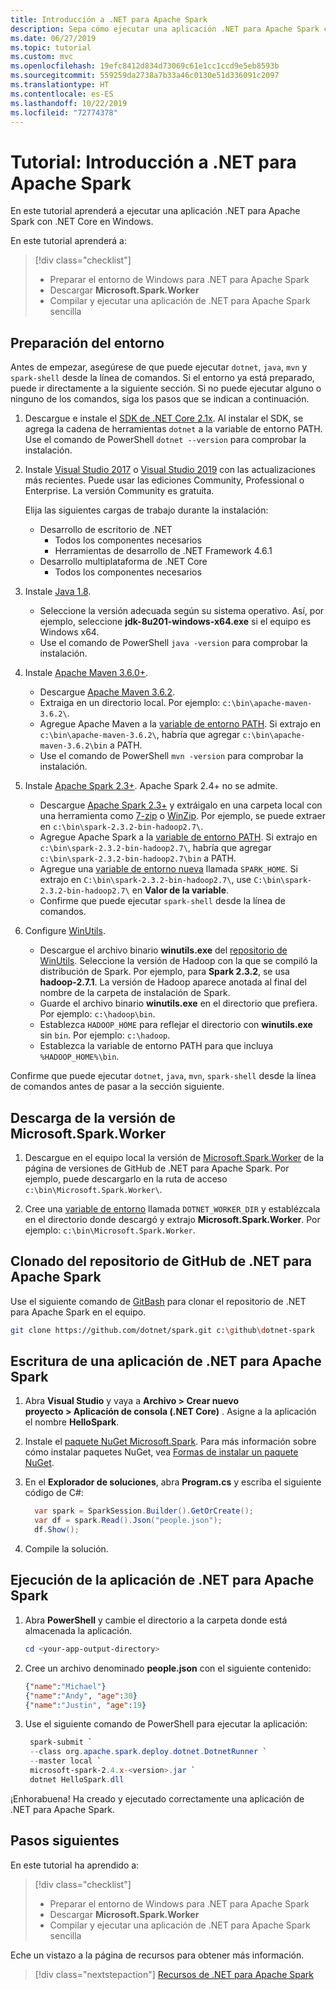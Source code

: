 ```yaml
---
title: Introducción a .NET para Apache Spark
description: Sepa cómo ejecutar una aplicación .NET para Apache Spark con .NET Core en Windows.
ms.date: 06/27/2019
ms.topic: tutorial
ms.custom: mvc
ms.openlocfilehash: 19efc8412d834d73069c61e1cc1ccd9e5eb8593b
ms.sourcegitcommit: 559259da2738a7b33a46c0130e51d336091c2097
ms.translationtype: HT
ms.contentlocale: es-ES
ms.lasthandoff: 10/22/2019
ms.locfileid: "72774378"
---
```

# <a name="tutorial-get-started-with-net-for-apache-spark"></a>Tutorial: Introducción a .NET para Apache Spark

En este tutorial aprenderá a ejecutar una aplicación .NET para Apache Spark con .NET Core en Windows.

En este tutorial aprenderá a:

> [!div class="checklist"]
>
> * Preparar el entorno de Windows para .NET para Apache Spark
> * Descargar **Microsoft.Spark.Worker**
> * Compilar y ejecutar una aplicación de .NET para Apache Spark sencilla

## <a name="prepare-your-environment"></a>Preparación del entorno

Antes de empezar, asegúrese de que puede ejecutar `dotnet`, `java`, `mvn` y `spark-shell` desde la línea de comandos. Si el entorno ya está preparado, puede ir directamente a la siguiente sección. Si no puede ejecutar alguno o ninguno de los comandos, siga los pasos que se indican a continuación.

1. Descargue e instale el [SDK de .NET Core 2.1x](https://dotnet.microsoft.com/download/dotnet-core/2.1). Al instalar el SDK, se agrega la cadena de herramientas `dotnet` a la variable de entorno PATH. Use el comando de PowerShell `dotnet --version` para comprobar la instalación.

2. Instale [Visual Studio 2017](https://www.visualstudio.com/downloads/) o [Visual Studio 2019](https://visualstudio.microsoft.com/vs/preview/) con las actualizaciones más recientes. Puede usar las ediciones Community, Professional o Enterprise. La versión Community es gratuita.

   Elija las siguientes cargas de trabajo durante la instalación:
      * Desarrollo de escritorio de .NET
          * Todos los componentes necesarios
          * Herramientas de desarrollo de .NET Framework 4.6.1
      * Desarrollo multiplataforma de .NET Core
          * Todos los componentes necesarios

3. Instale [Java 1.8](https://www.oracle.com/technetwork/java/javase/downloads/jdk8-downloads-2133151.html).

    * Seleccione la versión adecuada según su sistema operativo. Así, por ejemplo, seleccione **jdk-8u201-windows-x64.exe** si el equipo es Windows x64.
    * Use el comando de PowerShell `java -version` para comprobar la instalación.

4. Instale [Apache Maven 3.6.0+](https://maven.apache.org/download.cgi).
    * Descargue [Apache Maven 3.6.2](http://mirror.metrocast.net/apache/maven/maven-3/3.6.2/binaries/apache-maven-3.6.2-bin.zip).
    * Extraiga en un directorio local. Por ejemplo: `c:\bin\apache-maven-3.6.2\`.
    * Agregue Apache Maven a la [variable de entorno PATH](https://www.java.com/en/download/help/path.xml). Si extrajo en `c:\bin\apache-maven-3.6.2\`, habría que agregar `c:\bin\apache-maven-3.6.2\bin` a PATH.
    * Use el comando de PowerShell `mvn -version` para comprobar la instalación.

5. Instale [Apache Spark 2.3+](https://spark.apache.org/downloads.html). Apache Spark 2.4+ no se admite.
    * Descargue [Apache Spark 2.3+](https://spark.apache.org/downloads.html) y extráigalo en una carpeta local con una herramienta como [7-zip](https://www.7-zip.org/) o [WinZip](https://www.winzip.com/). Por ejemplo, se puede extraer en `c:\bin\spark-2.3.2-bin-hadoop2.7\`.
    * Agregue Apache Spark a la [variable de entorno PATH](https://www.java.com/en/download/help/path.xml). Si extrajo en `c:\bin\spark-2.3.2-bin-hadoop2.7\`, habría que agregar `c:\bin\spark-2.3.2-bin-hadoop2.7\bin` a PATH.
    * Agregue una [variable de entorno nueva](https://www.java.com/en/download/help/path.xml) llamada `SPARK_HOME`. Si extrajo en `C:\bin\spark-2.3.2-bin-hadoop2.7\`, use `C:\bin\spark-2.3.2-bin-hadoop2.7\` en **Valor de la variable**.
    * Confirme que puede ejecutar `spark-shell` desde la línea de comandos.

6. Configure [WinUtils](https://github.com/steveloughran/winutils).
    * Descargue el archivo binario **winutils.exe** del [repositorio de WinUtils](https://github.com/steveloughran/winutils). Seleccione la versión de Hadoop con la que se compiló la distribución de Spark. Por ejemplo, para **Spark 2.3.2**, se usa **hadoop-2.7.1**. La versión de Hadoop aparece anotada al final del nombre de la carpeta de instalación de Spark.
    * Guarde el archivo binario **winutils.exe** en el directorio que prefiera. Por ejemplo: `c:\hadoop\bin`.
    * Establezca `HADOOP_HOME` para reflejar el directorio con **winutils.exe** sin `bin`. Por ejemplo: `c:\hadoop`.
    * Establezca la variable de entorno PATH para que incluya `%HADOOP_HOME%\bin`.

Confirme que puede ejecutar `dotnet`, `java`, `mvn`, `spark-shell` desde la línea de comandos antes de pasar a la sección siguiente.

## <a name="download-the-microsoftsparkworker-release"></a>Descarga de la versión de Microsoft.Spark.Worker

1. Descargue en el equipo local la versión de [Microsoft.Spark.Worker](https://github.com/dotnet/spark/releases) de la página de versiones de GitHub de .NET para Apache Spark. Por ejemplo, puede descargarlo en la ruta de acceso `c:\bin\Microsoft.Spark.Worker\`.

2. Cree una [variable de entorno](https://www.java.com/en/download/help/path.xml) llamada `DOTNET_WORKER_DIR` y establézcala en el directorio donde descargó y extrajo **Microsoft.Spark.Worker**. Por ejemplo: `c:\bin\Microsoft.Spark.Worker`.

## <a name="clone-the-net-for-apache-spark-github-repo"></a>Clonado del repositorio de GitHub de .NET para Apache Spark

Use el siguiente comando de [GitBash](https://gitforwindows.org/) para clonar el repositorio de .NET para Apache Spark en el equipo.

```bash
git clone https://github.com/dotnet/spark.git c:\github\dotnet-spark
```

## <a name="write-a-net-for-apache-spark-app"></a>Escritura de una aplicación de .NET para Apache Spark

1. Abra **Visual Studio** y vaya a **Archivo > Crear nuevo proyecto > Aplicación de consola (.NET Core)** . Asigne a la aplicación el nombre **HelloSpark**.

2. Instale el [paquete NuGet Microsoft.Spark](https://www.nuget.org/profiles/spark). Para más información sobre cómo instalar paquetes NuGet, vea [Formas de instalar un paquete NuGet](https://docs.microsoft.com/nuget/consume-packages/ways-to-install-a-package).

3. En el **Explorador de soluciones**, abra **Program.cs** y escriba el siguiente código de C#:

   ```csharp
     var spark = SparkSession.Builder().GetOrCreate();
     var df = spark.Read().Json("people.json");
     df.Show();
   ```

4. Compile la solución.

## <a name="run-your-net-for-apache-spark-app"></a>Ejecución de la aplicación de .NET para Apache Spark

1. Abra **PowerShell** y cambie el directorio a la carpeta donde está almacenada la aplicación.

   ```powershell
   cd <your-app-output-directory>
   ```

2. Cree un archivo denominado **people.json** con el siguiente contenido:

   ```json
   {"name":"Michael"}
   {"name":"Andy", "age":30}
   {"name":"Justin", "age":19}
   ```

3. Use el siguiente comando de PowerShell para ejecutar la aplicación:

   ```powershell
    spark-submit `
    --class org.apache.spark.deploy.dotnet.DotnetRunner `
    --master local `
    microsoft-spark-2.4.x-<version>.jar `
    dotnet HelloSpark.dll
    ```

¡Enhorabuena! Ha creado y ejecutado correctamente una aplicación de .NET para Apache Spark.

## <a name="next-steps"></a>Pasos siguientes

En este tutorial ha aprendido a:
> [!div class="checklist"]
>
> * Preparar el entorno de Windows para .NET para Apache Spark
> * Descargar **Microsoft.Spark.Worker**
> * Compilar y ejecutar una aplicación de .NET para Apache Spark sencilla

Eche un vistazo a la página de recursos para obtener más información.
> [!div class="nextstepaction"]
> [Recursos de .NET para Apache Spark](../resources/index.md)
